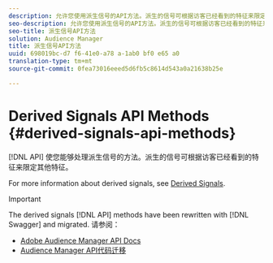 ```yaml
---
description: 允许您使用派生信号的API方法。派生的信号可根据访客已经看到的特征来限定其他特征。
seo-description: 允许您使用派生信号的API方法。派生的信号可根据访客已经看到的特征来限定其他特征。
seo-title: 派生信号API方法
solution: Audience Manager
title: 派生信号API方法
uuid: 698019bc-d7 f6-41e0-a78 a-1ab0 bf0 e65 a0
translation-type: tm+mt
source-git-commit: 0fea73016eeed5d6fb5c8614d543a0a21638b25e

---
```



# Derived Signals API Methods {#derived-signals-api-methods}

[!DNL API] 使您能够处理派生信号的方法。派生的信号可根据访客已经看到的特征来限定其他特征。

<!-- c_separator.xml -->

For more information about derived signals, see [Derived Signals](../../features/derived-signals.md).

>[!IMPORTANT]
>
>The derived signals [!DNL API] methods have been rewritten with [!DNL Swagger] and migrated. 请参阅：
>
>* [Adobe Audience Manager API Docs](https://bank.demdex.com/portal/swagger/index.html)
>* [Audience Manager API代码迁移](../../api/api-swagger-migration.md)